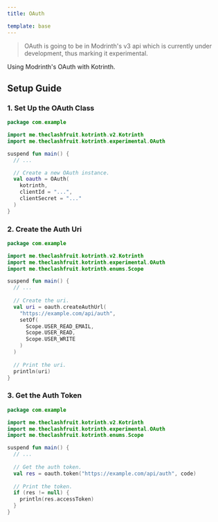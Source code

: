 ```yaml
---
title: OAuth

template: base
---
```


> OAuth is going to be in Modrinth's v3 api which is currently
> under development, thus marking it experimental.

Using Modrinth's OAuth with Kotrinth.

## Setup Guide

### 1. Set Up the OAuth Class

```kotlin
package com.example

import me.theclashfruit.kotrinth.v2.Kotrinth
import me.theclashfruit.kotrinth.experimental.OAuth

suspend fun main() {
  // ...

  // Create a new OAuth instance.
  val oauth = OAuth(
    kotrinth,
    clientId = "...",
    clientSecret = "..."
  )
} 
```

### 2. Create the Auth Uri

```kotlin
package com.example

import me.theclashfruit.kotrinth.v2.Kotrinth
import me.theclashfruit.kotrinth.experimental.OAuth
import me.theclashfruit.kotrinth.enums.Scope

suspend fun main() {
  // ...
  
  // Create the uri.
  val uri = oauth.createAuthUrl(
    "https://example.com/api/auth",
    setOf(
      Scope.USER_READ_EMAIL,
      Scope.USER_READ,
      Scope.USER_WRITE
    )
  )
  
  // Print the uri.
  println(uri)
} 
```

### 3. Get the Auth Token

```kotlin
package com.example

import me.theclashfruit.kotrinth.v2.Kotrinth
import me.theclashfruit.kotrinth.experimental.OAuth
import me.theclashfruit.kotrinth.enums.Scope

suspend fun main() {
  // ...
  
  // Get the auth token.
  val res = oauth.token("https://example.com/api/auth", code)
  
  // Print the token.
  if (res != null) {
    println(res.accessToken)
  }
} 
```